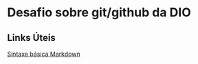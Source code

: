 # Desafio sobre git/github da DIO

## Links Úteis 
[Sintaxe básica Markdown](https://www.markdownguide.org/basic-syntax/)
